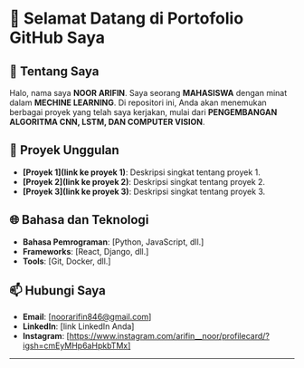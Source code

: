 # 👋 Selamat Datang di Portofolio GitHub Saya

## 📖 Tentang Saya

Halo, nama saya **NOOR ARIFIN**. Saya seorang **MAHASISWA** dengan minat dalam **MECHINE LEARNING**. Di repositori ini, Anda akan menemukan berbagai proyek yang telah saya kerjakan, mulai dari **PENGEMBANGAN ALGORITMA CNN, LSTM, DAN COMPUTER VISION**.

## 🚀 Proyek Unggulan

- **[Proyek 1](link ke proyek 1)**: Deskripsi singkat tentang proyek 1.
- **[Proyek 2](link ke proyek 2)**: Deskripsi singkat tentang proyek 2.
- **[Proyek 3](link ke proyek 3)**: Deskripsi singkat tentang proyek 3.

## 🌐 Bahasa dan Teknologi

- **Bahasa Pemrograman**: [Python, JavaScript, dll.]
- **Frameworks**: [React, Django, dll.]
- **Tools**: [Git, Docker, dll.]

## 📫 Hubungi Saya

- **Email**: [noorarifin846@gmail.com]
- **LinkedIn**: [link LinkedIn Anda]
- **Instagram**: [https://www.instagram.com/arifin__noor/profilecard/?igsh=cmEyMHp6aHpkbTMx]

---
